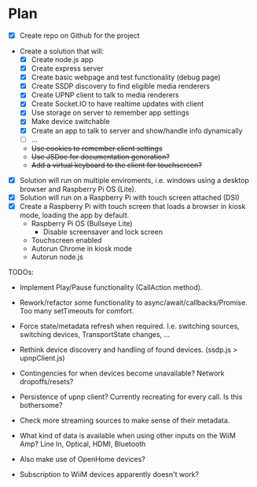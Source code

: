 # Plan

- [x] Create repo on Github for the project
- Create a solution that will:
  - [x] Create node.js app
  - [x] Create express server
  - [x] Create basic webpage and test functionality (debug page)
  - [x] Create SSDP discovery to find eligible media renderers
  - [x] Create UPNP client to talk to media renderers
  - [x] Create Socket.IO to have realtime updates with client
  - [x] Use storage on server to remember app settings
  - [x] Make device switchable
  - [x] Create an app to talk to server and show/handle info dynamically
  - [ ] ...
  - ~~Use cookies to remember client settings~~
  - ~~Use JSDoc for documentation generation?~~
  - ~~Add a virtual keyboard to the client for touchscreen?~~

- [x] Solution will run on multiple enviroments, i.e. windows using a desktop browser and Raspberry Pi OS (Lite).
- [x] Solution will run on a Raspberry Pi with touch screen attached (DSI)
- [x] Create a Raspberry Pi with touch screen that loads a browser in kiosk mode, loading the app by default.
  - Raspberry Pi OS (Bullseye Lite)
    - Disable screensaver and lock screen
  - Touchscreen enabled
  - Autorun Chrome in kiosk mode
  - Autorun node.js

TODOs:

- Implement Play/Pause functionality (CallAction method).

- Rework/refactor some functionality to async/await/callbacks/Promise. Too many setTimeouts for comfort.
- Force state/metadata refresh when required. I.e. switching sources, switching devices, TransportState changes, ...
- Rethink device discovery and handling of found devices. (ssdp.js > upnpClient.js)

- Contingencies for when devices become unavailable? Network dropoffs/resets?
- Persistence of upnp client? Currently recreating for every call. Is this bothersome?
- Check more streaming sources to make sense of their metadata.
- What kind of data is available when using other inputs on the WiiM Amp? Line In, Optical, HDMI, Bluetooth
- Also make use of OpenHome devices?
- Subscription to WiiM devices apparently doesn't work?
